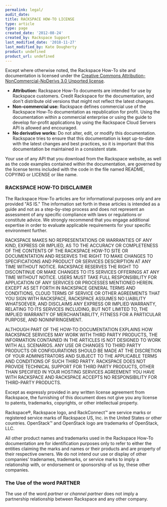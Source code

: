 ```yaml
---
permalink: legal/
audit_date:
title: RACKSPACE HOW-TO LICENSE
type: article
type: page
created_date: '2012-08-24'
created_by: Rackspace Support
last_modified_date: '2018-11-27'
last_modified_by: Kate Dougherty
product: undefined
product_url: undefined
---
```


Except where otherwise noted, the Rackspace How-To site and
documentation is licensed under the [Creative Commons
Attribution-NonCommercial-NoDerivs 3.0 Unported license](https://creativecommons.org/licenses/by-nc-nd/3.0/).

-   **Attribution:**  Rackspace How-To documents are intended
    for use by Rackspace customers. Credit Rackspace for the
    documentation, and don't distribute old versions that might not
    reflect the latest changes.
-   **Non-commercial use:** Rackspace defines commercial use of the
    Rackspace How-To documentation as republication
    for profit. Using the documentation within a commercial enterprise
    or using the guide to develop for-profit applications by using the
    Rackspace Cloud Servers API is allowed and encouraged.
-   **No derivative works:** Do not alter, edit, or modify
    this documentation. Rackspace tries to ensure that this documentation
    is kept up-to-date with the latest changes and best practices, so it
    is important that this documentation be maintained in a consistent
    state.

Your use of any API that you download from the Rackspace website, as well as
the code examples contained within the documentation, are governed by
the license terms included with the code in the file named README,
COPYING or LICENSE or like name.

### RACKSPACE HOW-TO DISCLAIMER

The Rackspace How-To articles are for informational purposes
only and are provided "AS IS."  The information set forth in these
articles is intended as a guide and not as a step-by-step process and
does not represent an assessment of any specific compliance with laws or
regulations or constitute advice. We strongly recommend that you engage
additional expertise in order to evaluate applicable
requirements for your specific environment further.

RACKSPACE MAKES NO REPRESENTATIONS OR WARRANTIES OF ANY KIND, EXPRESS OR
IMPLIED, AS TO THE ACCURACY OR COMPLETENESS OF THE CONTENTS OF THE
RACKSPACE HOW-TO SITE OR DOCUMENTATION AND RESERVES THE
RIGHT TO MAKE CHANGES TO SPECIFICATIONS AND PRODUCT OR SERVICES DESCRIPTION
AT ANY TIME WITHOUT NOTICE.  RACKSPACE RESERVES THE RIGHT TO DISCONTINUE
OR MAKE CHANGES TO ITS SERVICES OFFERINGS AT ANY TIME WITHOUT NOTICE.
USERS MUST TAKE FULL RESPONSIBILITY FOR APPLICATION OF ANY SERVICES
OR PROCESSES MENTIONED HEREIN.  EXCEPT AS SET FORTH IN RACKSPACE
GENERAL TERMS AND CONDITIONS, CLOUD TERMS OF SERVICE OR OTHER
AGREEMENTS THAT YOU SIGN WITH RACKSPACE, RACKSPACE ASSUMES NO LIABILITY
WHATSOEVER, AND DISCLAIMS ANY EXPRESS OR IMPLIED WARRANTY, RELATING TO
ITS SERVICES INCLUDING, BUT NOT LIMITED TO, THE IMPLIED WARRANTY OF
MERCHANTABILITY, FITNESS FOR A PARTICULAR PURPOSE, AND NONINFRINGEMENT.

ALTHOUGH PART OF THE HOW-TO DOCUMENTATION EXPLAINS HOW
RACKSPACE SERVICES MAY WORK WITH THIRD PARTY PRODUCTS, THE INFORMATION
CONTAINED IN THE ARTICLES IS NOT DESIGNED TO WORK WITH
ALL SCENARIOS. ANY USE OR CHANGES TO THIRD PARTY PRODUCTS OR
CONFIGURATIONS SHOULD BE MADE AT THE DISCRETION OF YOUR ADMINISTRATORS
AND SUBJECT TO THE APPLICABLE TERMS AND CONDITIONS OF SUCH THIRD PARTY.
RACKSPACE DOES NOT PROVIDE TECHNICAL SUPPORT FOR THIRD PARTY PRODUCTS,
OTHER THAN SPECIFIED IN YOUR HOSTING SERVICES AGREEMENT YOU HAVE WITH
RACKSPACE AND RACKSPACE ACCEPTS NO RESPONSIBILITY FOR THIRD-PARTY
PRODUCTS.

Except as expressly provided in any written license agreement from
Rackspace, the furnishing of this document does not give you any license
to patents, trademarks, copyrights, or other intellectual property.

Rackspace&reg;, Rackspace logo, and
RackConnect&trade; are service marks or registered service marks of Rackspace
US, Inc. in the United States or other countries. OpenStack&trade; and
OpenStack logo are trademarks of OpenStack, LLC.

All other product names and trademarks used in the Rackspace How-To
documentation are for identification purposes only to refer to
either the entities claiming the marks and names or their products and
are property of their respective owners.  We do not intend our use or
display of other companies' tradenames, trademarks, or service marks to
imply a relationship with, or endorsement or sponsorship of us by, these
other companies.

### The Use of the word PARTNER

The use of the word _partner_ or _channel partner_ does not imply a
partnership relationship between Rackspace and any other company.
